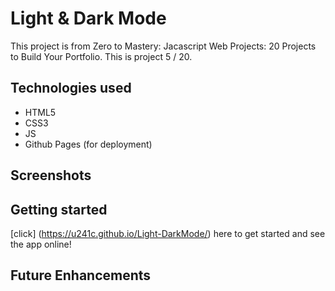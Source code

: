 # Light & Dark Mode
This project is from Zero to Mastery: Jacascript Web Projects: 20 Projects to Build Your Portfolio. This is project 5 / 20.


## Technologies used
- HTML5
- CSS3
- JS
- Github Pages (for deployment)

## Screenshots


## Getting started

[click] (https://u241c.github.io/Light-DarkMode/) here to get started and see the app online! 

## Future Enhancements

